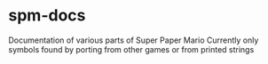 # spm-docs
Documentation of various parts of Super Paper Mario
Currently only symbols found by porting from other games or from printed strings
